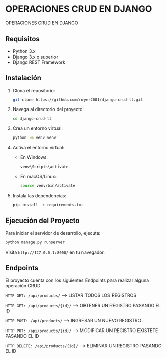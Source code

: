 # OPERACIONES CRUD EN DJANGO

OPERACIONES CRUD EN DJANGO

## Requisitos

- Python 3.x
- Django 3.x o superior
- Django REST Framework

## Instalación

1. Clona el repositorio:

   ```bash
   git clone https://github.com/royer2001/django-crud-tt.git
   ```

2. Navega al directorio del proyecto:

   ```bash
   cd django-crud-tt
   ```

3. Crea un entorno virtual:

   ```bash
   python -m venv venv
   ```

4. Activa el entorno virtual:

   - En Windows:

     ```bash
     venv\Scripts\activate
     ```

   - En macOS/Linux:

     ```bash
     source venv/bin/activate
     ```

5. Instala las dependencias:

   ```bash
   pip install -r requirements.txt
   ```

## Ejecución del Proyecto

Para iniciar el servidor de desarrollo, ejecuta:

```bash
python manage.py runserver
```

Visita `http://127.0.0.1:8000/` en tu navegador.

## Endpoints

El proyecto cuenta con los siguientes Endpoints para realizar alguna operación CRUD

`HTTP GET: /api/products/` --> LISTAR TODOS LOS REGISTROS

`HTTP GET: /api/products/{id}/` --> OBTENER UN REGISTRO PASANDO EL ID

`HTTP POST: /api/products/` --> INGRESAR UN NUEVO REGISTRO

`HTTP PUT: /api/products/{id}/` --> MODIFICAR UN REGISTRO EXISTETE PASANDO EL ID

`HTTP DELETE: /api/products/{id}/` --> ELIMINAR UN REGISTRO PASANDO EL ID